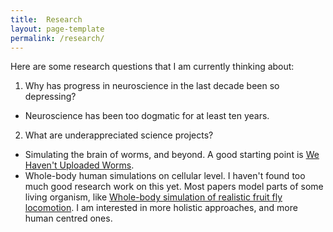 ```yaml
---
title:  Research
layout: page-template
permalink: /research/
---
```


Here are some research questions that I am currently thinking about:
1. Why has progress in neuroscience in the last decade been so depressing?
  * Neuroscience has been too dogmatic for at least ten years.
2. What are underappreciated science projects?
  * Simulating the brain of worms, and beyond. A good starting point is [We Haven't Uploaded Worms](https://www.jefftk.com/p/we-havent-uploaded-worms).
  * Whole-body human simulations on cellular level. I haven't found too much good research work on this yet. Most papers model parts of some living organism, like [Whole-body simulation of realistic fruit fly locomotion](https://www.biorxiv.org/content/10.1101/2024.03.11.584515v1). I am interested in more holistic approaches, and more human centred ones.